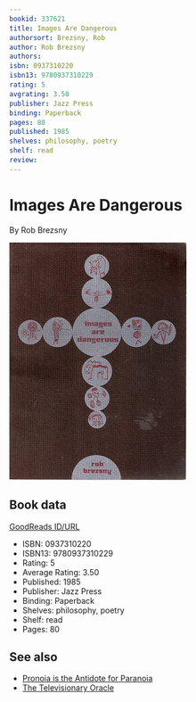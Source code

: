 ```yaml
---
bookid: 337621
title: Images Are Dangerous
authorsort: Brezsny, Rob
author: Rob Brezsny
authors: 
isbn: 0937310220
isbn13: 9780937310229
rating: 5
avgrating: 3.50
publisher: Jazz Press
binding: Paperback
pages: 80
published: 1985
shelves: philosophy, poetry
shelf: read
review: 
---
```


# Images Are Dangerous

By Rob Brezsny

![](../../assets/bookcovers/1244874431l/337621.jpg)

## Book data

[GoodReads ID/URL](https://www.goodreads.com/book/show/337621)

- ISBN: 0937310220
- ISBN13: 9780937310229
- Rating: 5
- Average Rating: 3.50
- Published: 1985
- Publisher: Jazz Press
- Binding: Paperback
- Shelves: philosophy, poetry
- Shelf: read
- Pages: 80


## See also

- [Pronoia is the Antidote for Paranoia](Pronoia_is_the_Antidote_for_Paranoia-_How_the_Whole_World_is_Conspiring_to_Shower_You_With_Blessings.md)
- [The Televisionary Oracle](The_Televisionary_Oracle.md)
